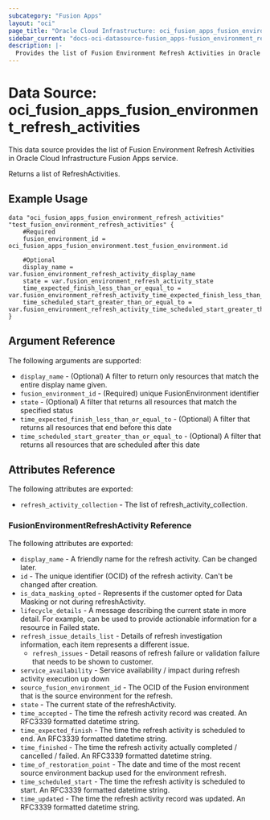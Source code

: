 ```yaml
---
subcategory: "Fusion Apps"
layout: "oci"
page_title: "Oracle Cloud Infrastructure: oci_fusion_apps_fusion_environment_refresh_activities"
sidebar_current: "docs-oci-datasource-fusion_apps-fusion_environment_refresh_activities"
description: |-
  Provides the list of Fusion Environment Refresh Activities in Oracle Cloud Infrastructure Fusion Apps service
---
```


# Data Source: oci_fusion_apps_fusion_environment_refresh_activities
This data source provides the list of Fusion Environment Refresh Activities in Oracle Cloud Infrastructure Fusion Apps service.

Returns a list of RefreshActivities.


## Example Usage

```hcl
data "oci_fusion_apps_fusion_environment_refresh_activities" "test_fusion_environment_refresh_activities" {
	#Required
	fusion_environment_id = oci_fusion_apps_fusion_environment.test_fusion_environment.id

	#Optional
	display_name = var.fusion_environment_refresh_activity_display_name
	state = var.fusion_environment_refresh_activity_state
	time_expected_finish_less_than_or_equal_to = var.fusion_environment_refresh_activity_time_expected_finish_less_than_or_equal_to
	time_scheduled_start_greater_than_or_equal_to = var.fusion_environment_refresh_activity_time_scheduled_start_greater_than_or_equal_to
}
```

## Argument Reference

The following arguments are supported:

* `display_name` - (Optional) A filter to return only resources that match the entire display name given.
* `fusion_environment_id` - (Required) unique FusionEnvironment identifier
* `state` - (Optional) A filter that returns all resources that match the specified status
* `time_expected_finish_less_than_or_equal_to` - (Optional) A filter that returns all resources that end before this date
* `time_scheduled_start_greater_than_or_equal_to` - (Optional) A filter that returns all resources that are scheduled after this date


## Attributes Reference

The following attributes are exported:

* `refresh_activity_collection` - The list of refresh_activity_collection.

### FusionEnvironmentRefreshActivity Reference

The following attributes are exported:

* `display_name` - A friendly name for the refresh activity. Can be changed later.
* `id` - The unique identifier (OCID) of the refresh activity. Can't be changed after creation.
* `is_data_masking_opted` - Represents if the customer opted for Data Masking or not during refreshActivity.
* `lifecycle_details` - A message describing the current state in more detail. For example, can be used to provide actionable information for a resource in Failed state.
* `refresh_issue_details_list` - Details of refresh investigation information, each item represents a different issue.
	* `refresh_issues` - Detail reasons of refresh failure or validation failure that needs to be shown to customer.
* `service_availability` - Service availability / impact during refresh activity execution up down
* `source_fusion_environment_id` - The OCID of the Fusion environment that is the source environment for the refresh.
* `state` - The current state of the refreshActivity.
* `time_accepted` - The time the refresh activity record was created. An RFC3339 formatted datetime string.
* `time_expected_finish` - The time the refresh activity is scheduled to end. An RFC3339 formatted datetime string.
* `time_finished` - The time the refresh activity actually completed / cancelled / failed. An RFC3339 formatted datetime string.
* `time_of_restoration_point` - The date and time of the most recent source environment backup used for the environment refresh.
* `time_scheduled_start` - The time the refresh activity is scheduled to start. An RFC3339 formatted datetime string.
* `time_updated` - The time the refresh activity record was updated. An RFC3339 formatted datetime string.

